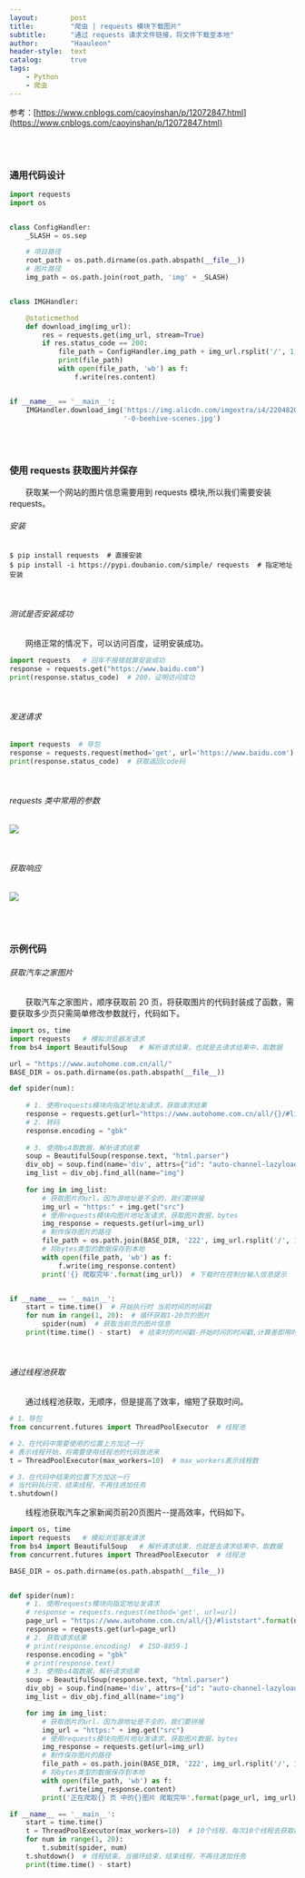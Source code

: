 ```yaml
---
layout:        post
title:         "爬虫 | requests 模块下载图片"
subtitle:      "通过 requests 请求文件链接，将文件下载至本地"
author:        "Haauleon"
header-style:  text
catalog:       true
tags:
    - Python
    - 爬虫
---
```


参考：[https://www.cnblogs.com/caoyinshan/p/12072847.html](https://www.cnblogs.com/caoyinshan/p/12072847.html)

<br><br>

### 通用代码设计
```python
import requests
import os


class ConfigHandler:
    _SLASH = os.sep

    # 项目路径
    root_path = os.path.dirname(os.path.abspath(__file__))
    # 图片路径
    img_path = os.path.join(root_path, 'img' + _SLASH)


class IMGHandler:

    @staticmethod
    def download_img(img_url):
        res = requests.get(img_url, stream=True)
        if res.status_code == 200:
            file_path = ConfigHandler.img_path + img_url.rsplit('/', 1)[-1]
            print(file_path)
            with open(file_path, 'wb') as f:
                f.write(res.content)


if __name__ == '__main__':
    IMGHandler.download_img('https://img.alicdn.com/imgextra/i4/2204820661060/O1CN01YGnn5C1JhWX2heNVv_!!2204820661060'
                            '-0-beehive-scenes.jpg')

```

<br><br>

### 使用 requests 获取图片并保存
&emsp;&emsp;获取某一个网站的图片信息需要用到 requests 模块,所以我们需要安装 requests。

###### 安装
```linux
$ pip install requests  # 直接安装
$ pip install -i https://pypi.doubanio.com/simple/ requests  # 指定地址安装
```

<br>

###### 测试是否安装成功
&emsp;&emsp;网络正常的情况下，可以访问百度，证明安装成功。    
```python
import requests   # 回车不报错就算安装成功
response = requests.get("https://www.baidu.com")
print(response.status_code)  # 200，证明访问成功
```

<br>

###### 发送请求
```python
import requests  # 导包
response = requests.request(method='get', url='https://www.baidu.com')  # 向百度首页发送请求，请求方式是get
print(response.status_code)  # 获取返回code码
```

<br>

###### requests 类中常用的参数      

![](\img\in-post\post-other\2022-05-16-requests-1.jpg)     

<br>

###### 获取响应   

![](\img\in-post\post-other\2022-05-16-requests-2.jpg)   


<br><br>

### 示例代码

###### 获取汽车之家图片
&emsp;&emsp;获取汽车之家图片，顺序获取前 20 页，将获取图片的代码封装成了函数，需要获取多少页只需简单修改参数就行，代码如下。       
```python
import os, time
import requests   # 模拟浏览器发请求
from bs4 import BeautifulSoup   # 解析请求结果，也就是去请求结果中，取数据

url = "https://www.autohome.com.cn/all/"
BASE_DIR = os.path.dirname(os.path.abspath(__file__))

def spider(num):
    
    # 1. 使用requests模块向指定地址发请求，获取请求结果
    response = requests.get(url="https://www.autohome.com.cn/all/{}/#liststart".format(num))
    # 2. 转码
    response.encoding = "gbk"
    
    # 3. 使用bs4取数据，解析请求结果
    soup = BeautifulSoup(response.text, "html.parser")
    div_obj = soup.find(name='div', attrs={"id": "auto-channel-lazyload-article"})
    img_list = div_obj.find_all(name="img")
    
    for img in img_list:
        # 获取图片的url，因为源地址是不全的，我们要拼接
        img_url = "https:" + img.get("src")
        # 使用requests模块向图片地址发请求，获取图片数据，bytes
        img_response = requests.get(url=img_url)
        # 制作保存图片的路径
        file_path = os.path.join(BASE_DIR, '222', img_url.rsplit('/', 1)[-1])
        # 将bytes类型的数据保存到本地
        with open(file_path, 'wb') as f:
            f.write(img_response.content)
        print('{} 爬取完毕'.format(img_url))  # 下载时在控制台输入信息提示


if __name__ == '__main__':
    start = time.time()  # 开始执行时 当前时间的时间戳
    for num in range(1, 20):  # 循环获取1-20页的图片
        spider(num)  # 获取当前页的图片信息
    print(time.time() - start)  # 结束时的时间戳-开始时间的时间戳,计算差即用时时长
```

<br>
 
###### 通过线程池获取
&emsp;&emsp;通过线程池获取，无顺序，但是提高了效率，缩短了获取时间。     
```python
# 1、导包
from concurrent.futures import ThreadPoolExecutor  # 线程池

# 2、在代码中需要使用的位置上方加这一行
# 表示线程开始，将需要使用线程池的代码放进来
t = ThreadPoolExecutor(max_workers=10)  # max_workers表示线程数

# 3、在代码中结束的位置下方加这一行
# 当代码执行完，结束线程，不再往进加任务
t.shutdown()
```

&emsp;&emsp;线程池获取汽车之家新闻页前20页图片--提高效率，代码如下。      
```python
import os, time
import requests   # 模拟浏览器发请求
from bs4 import BeautifulSoup   # 解析请求结果，也就是去请求结果中，取数据
from concurrent.futures import ThreadPoolExecutor  # 线程池

BASE_DIR = os.path.dirname(os.path.abspath(__file__))


def spider(num):
    # 1. 使用requests模块向指定地址发请求
    # response = requests.request(method='get', url=url)
    page_url = "https://www.autohome.com.cn/all/{}/#liststart".format(num)
    response = requests.get(url=page_url)
    # 2. 获取请求结果
    # print(response.encoding)  # ISO-8859-1
    response.encoding = "gbk"
    # print(response.text)
    # 3. 使用bs4取数据，解析请求结果
    soup = BeautifulSoup(response.text, "html.parser")
    div_obj = soup.find(name='div', attrs={"id": "auto-channel-lazyload-article"})
    img_list = div_obj.find_all(name="img")

    for img in img_list:
        # 获取图片的url，因为源地址是不全的，我们要拼接
        img_url = "https:" + img.get("src")
        # 使用requests模块向图片地址发请求，获取图片数据，bytes
        img_response = requests.get(url=img_url)
        # 制作保存图片的路径
        file_path = os.path.join(BASE_DIR, '222', img_url.rsplit('/', 1)[-1])
        # 将bytes类型的数据保存到本地
        with open(file_path, 'wb') as f:
            f.write(img_response.content)
        print('正在爬取{} 页 中的{}图片 爬取完毕'.format(page_url, img_url))

if __name__ == '__main__':
    start = time.time()
    t = ThreadPoolExecutor(max_workers=10)  # 10个线程，每次10个线程去获取数据，可提高效率
    for num in range(1, 20):
        t.submit(spider, num)
    t.shutdown()  # 线程结束。当循环结束，结束线程，不再往进加任务
    print(time.time() - start)
```